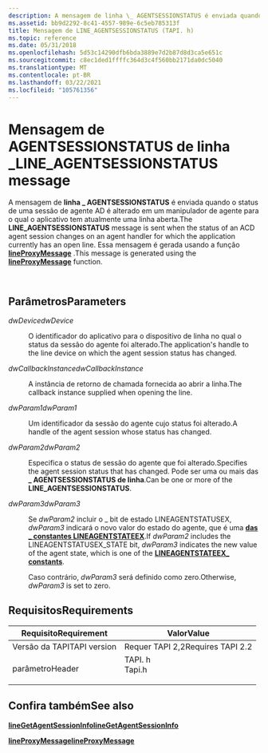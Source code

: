 ```yaml
---
description: A mensagem de linha \_ AGENTSESSIONSTATUS é enviada quando o status de uma sessão de agente AD é alterado em um manipulador de agente para o qual o aplicativo tem atualmente uma linha aberta. Essa mensagem é gerada usando a função lineProxyMessage.
ms.assetid: bb9d2292-8c41-4557-989e-6c5eb785313f
title: Mensagem de LINE_AGENTSESSIONSTATUS (TAPI. h)
ms.topic: reference
ms.date: 05/31/2018
ms.openlocfilehash: 5d53c14290dfb6bda3889e7d2b87d8d3ca5e651c
ms.sourcegitcommit: c8ec1ded1ffffc364d3c4f560bb2171da0dc5040
ms.translationtype: MT
ms.contentlocale: pt-BR
ms.lasthandoff: 03/22/2021
ms.locfileid: "105761356"
---
```

# <a name="line_agentsessionstatus-message"></a><span data-ttu-id="6193e-104">Mensagem de AGENTSESSIONSTATUS de linha \_</span><span class="sxs-lookup"><span data-stu-id="6193e-104">LINE\_AGENTSESSIONSTATUS message</span></span>

<span data-ttu-id="6193e-105">A mensagem de **linha \_ AGENTSESSIONSTATUS** é enviada quando o status de uma sessão de agente AD é alterado em um manipulador de agente para o qual o aplicativo tem atualmente uma linha aberta.</span><span class="sxs-lookup"><span data-stu-id="6193e-105">The **LINE\_AGENTSESSIONSTATUS** message is sent when the status of an ACD agent session changes on an agent handler for which the application currently has an open line.</span></span> <span data-ttu-id="6193e-106">Essa mensagem é gerada usando a função [**lineProxyMessage**](/windows/desktop/api/Tapi/nf-tapi-lineproxymessage) .</span><span class="sxs-lookup"><span data-stu-id="6193e-106">This message is generated using the [**lineProxyMessage**](/windows/desktop/api/Tapi/nf-tapi-lineproxymessage) function.</span></span>


```C++
        
```



## <a name="parameters"></a><span data-ttu-id="6193e-107">Parâmetros</span><span class="sxs-lookup"><span data-stu-id="6193e-107">Parameters</span></span>

<dl> <dt>

<span data-ttu-id="6193e-108">*dwDevice*</span><span class="sxs-lookup"><span data-stu-id="6193e-108">*dwDevice*</span></span> 
</dt> <dd>

<span data-ttu-id="6193e-109">O identificador do aplicativo para o dispositivo de linha no qual o status da sessão do agente foi alterado.</span><span class="sxs-lookup"><span data-stu-id="6193e-109">The application's handle to the line device on which the agent session status has changed.</span></span>

</dd> <dt>

<span data-ttu-id="6193e-110">*dwCallbackInstance*</span><span class="sxs-lookup"><span data-stu-id="6193e-110">*dwCallbackInstance*</span></span> 
</dt> <dd>

<span data-ttu-id="6193e-111">A instância de retorno de chamada fornecida ao abrir a linha.</span><span class="sxs-lookup"><span data-stu-id="6193e-111">The callback instance supplied when opening the line.</span></span>

</dd> <dt>

<span data-ttu-id="6193e-112">*dwParam1*</span><span class="sxs-lookup"><span data-stu-id="6193e-112">*dwParam1*</span></span> 
</dt> <dd>

<span data-ttu-id="6193e-113">Um identificador da sessão do agente cujo status foi alterado.</span><span class="sxs-lookup"><span data-stu-id="6193e-113">A handle of the agent session whose status has changed.</span></span>

</dd> <dt>

<span data-ttu-id="6193e-114">*dwParam2*</span><span class="sxs-lookup"><span data-stu-id="6193e-114">*dwParam2*</span></span> 
</dt> <dd>

<span data-ttu-id="6193e-115">Especifica o status de sessão do agente que foi alterado.</span><span class="sxs-lookup"><span data-stu-id="6193e-115">Specifies the agent session status that has changed.</span></span> <span data-ttu-id="6193e-116">Pode ser uma ou mais das **\_ AGENTSESSIONSTATUS de linha**.</span><span class="sxs-lookup"><span data-stu-id="6193e-116">Can be one or more of the **LINE\_AGENTSESSIONSTATUS**.</span></span>

</dd> <dt>

<span data-ttu-id="6193e-117">*dwParam3*</span><span class="sxs-lookup"><span data-stu-id="6193e-117">*dwParam3*</span></span> 
</dt> <dd>

<span data-ttu-id="6193e-118">Se *dwParam2* incluir o \_ bit de estado LINEAGENTSTATUSEX, *dwParam3* indicará o novo valor do estado do agente, que é uma [**das \_ constantes LINEAGENTSTATEEX**](lineagentstateex--constants.md).</span><span class="sxs-lookup"><span data-stu-id="6193e-118">If *dwParam2* includes the LINEAGENTSTATUSEX\_STATE bit, *dwParam3* indicates the new value of the agent state, which is one of the [**LINEAGENTSTATEEX\_ constants**](lineagentstateex--constants.md).</span></span>

<span data-ttu-id="6193e-119">Caso contrário, *dwParam3* será definido como zero.</span><span class="sxs-lookup"><span data-stu-id="6193e-119">Otherwise, *dwParam3* is set to zero.</span></span>

</dd> </dl>

## <a name="requirements"></a><span data-ttu-id="6193e-120">Requisitos</span><span class="sxs-lookup"><span data-stu-id="6193e-120">Requirements</span></span>



| <span data-ttu-id="6193e-121">Requisito</span><span class="sxs-lookup"><span data-stu-id="6193e-121">Requirement</span></span> | <span data-ttu-id="6193e-122">Valor</span><span class="sxs-lookup"><span data-stu-id="6193e-122">Value</span></span> |
|-------------------------|-----------------------------------------------------------------------------------|
| <span data-ttu-id="6193e-123">Versão da TAPI</span><span class="sxs-lookup"><span data-stu-id="6193e-123">TAPI version</span></span><br/> | <span data-ttu-id="6193e-124">Requer TAPI 2,2</span><span class="sxs-lookup"><span data-stu-id="6193e-124">Requires TAPI 2.2</span></span><br/>                                                      |
| <span data-ttu-id="6193e-125">parâmetro</span><span class="sxs-lookup"><span data-stu-id="6193e-125">Header</span></span><br/>       | <dl> <span data-ttu-id="6193e-126"><dt>TAPI. h</dt></span><span class="sxs-lookup"><span data-stu-id="6193e-126"><dt>Tapi.h</dt></span></span> </dl> |



## <a name="see-also"></a><span data-ttu-id="6193e-127">Confira também</span><span class="sxs-lookup"><span data-stu-id="6193e-127">See also</span></span>

<dl> <dt>

[<span data-ttu-id="6193e-128">**lineGetAgentSessionInfo**</span><span class="sxs-lookup"><span data-stu-id="6193e-128">**lineGetAgentSessionInfo**</span></span>](/windows/desktop/api/Tapi/nf-tapi-linegetagentsessioninfo)
</dt> <dt>

[<span data-ttu-id="6193e-129">**lineProxyMessage**</span><span class="sxs-lookup"><span data-stu-id="6193e-129">**lineProxyMessage**</span></span>](/windows/desktop/api/Tapi/nf-tapi-lineproxymessage)
</dt> </dl>

 

 




